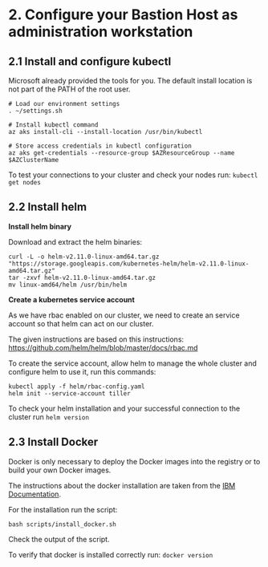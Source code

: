 # 2. Configure your Bastion Host as administration workstation

## 2.1 Install and configure kubectl

Microsoft already provided the tools for you. The default install location is not part of the PATH of the root user. 

```
# Load our environment settings
. ~/settings.sh

# Install kubectl command
az aks install-cli --install-location /usr/bin/kubectl

# Store access credentials in kubectl configuration
az aks get-credentials --resource-group $AZResourceGroup --name $AZClusterName

```

To test your connections to your cluster and check your nodes run: `kubectl get nodes`


## 2.2 Install helm

**Install helm binary**

Download and extract the helm binaries:

```
curl -L -o helm-v2.11.0-linux-amd64.tar.gz "https://storage.googleapis.com/kubernetes-helm/helm-v2.11.0-linux-amd64.tar.gz"
tar -zxvf helm-v2.11.0-linux-amd64.tar.gz
mv linux-amd64/helm /usr/bin/helm

```

**Create a kubernetes service account**

As we have rbac enabled on our cluster, we need to create an service account so that helm can act on our cluster.

The given instructions are based on this instructions: <https://github.com/helm/helm/blob/master/docs/rbac.md>

To create the service account, allow helm to manage the whole cluster and configure helm to use it, run this commands:

```
kubectl apply -f helm/rbac-config.yaml
helm init --service-account tiller

```

To check your helm installation and your successful connection to the cluster run `helm version`


## 2.3 Install Docker

Docker is only necessary to deploy the Docker images into the registry or to build your own Docker images.

The instructions about the docker installation are taken from the [IBM Documentation](https://www.ibm.com/support/knowledgecenter/en/SSYGQH_6.0.0/admin/install/cp_prereq_kubernetes_nonha.html).

For the installation run the script:

```
bash scripts/install_docker.sh

```

Check the output of the script.

To verify that docker is installed correctly run: `docker version`

